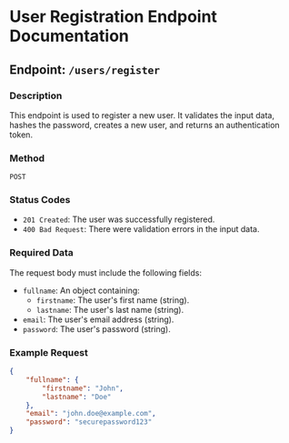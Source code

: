 # User Registration Endpoint Documentation

## Endpoint: `/users/register`

### Description
This endpoint is used to register a new user. It validates the input data, hashes the password, creates a new user, and returns an authentication token.

### Method
`POST`

### Status Codes
- `201 Created`: The user was successfully registered.
- `400 Bad Request`: There were validation errors in the input data.

### Required Data
The request body must include the following fields:
- `fullname`: An object containing:
    - `firstname`: The user's first name (string).
    - `lastname`: The user's last name (string).
- `email`: The user's email address (string).
- `password`: The user's password (string).

### Example Request
```json
{
    "fullname": {
        "firstname": "John",
        "lastname": "Doe"
    },
    "email": "john.doe@example.com",
    "password": "securepassword123"
}
